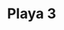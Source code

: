 ---
title: Playa 3
date: 
draft: false

# descripcion
description : Aros en caracol y resina. Anzuelo en plata 925.

materials: Plata 925

color: 

dimensions: Diámetro 2,80 cm. Largo total 4,20 cm

code: 01-01-0738

type: "Aros"

categories: []

price: $5.610,00

price_eftvo: $4.770,00

# Images
# first image will be shown in the product page
images:
  # - image: "images/path_to_image"
  # La ubicacion de las imagenes es imagenes/Aros/Aros.Colgantes/01-01-0738-playa-3
  - image: "./images/aros/colgantes/01-01-0738-playa-3_a.jpg"
  - image: "./images/aros/colgantes/01-01-0738-playa-3_b.jpg"
---